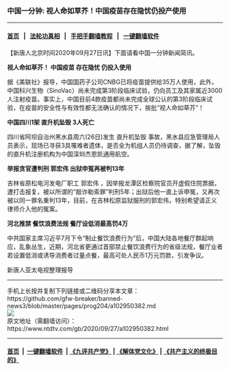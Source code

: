 ### 中国一分钟: 视人命如草芥！中国疫苗存在隐忧仍投产使用
------------------------

#### [首页](https://github.com/gfw-breaker/banned-news3/blob/master/README.md) &nbsp;&nbsp;|&nbsp;&nbsp; [法轮功真相](https://github.com/begood0513/basic/blob/master/README.md)  &nbsp;&nbsp;|&nbsp;&nbsp; [手把手翻墙教程](https://github.com/gfw-breaker/guides/wiki)  &nbsp;&nbsp;|&nbsp;&nbsp; [一键翻墙软件](https://github.com/gfw-breaker/nogfw/blob/master/README.md)  



<div><div class="post_content" itemprop="articleBody">
 <p>
  【新唐人北京时间2020年09月27日讯】下面请看中国一分钟新闻简讯。
 </p>
 <p>
  <strong>
   视人命如草芥！
   <ok href="https://www.ntdtv.com/gb/中国疫苗.htm">
    中国疫苗
   </ok>
   存在隐忧 仍投入使用
  </strong>
 </p>
 <p>
  据《美联社》报导，中国国药子公司CNBG已将疫苗提供给35万人使用，此外，中国科兴生物（SinoVac）尚未完成第3阶段临床试验，仍向员工及其家属近3000人注射疫苗。事实上，中国目前4款疫苗都尚未完成全球公认的第3阶段临床试验，在疫苗的安全性与有效性都无法确认的情况下，挨批“视人命如草芥”！
 </p>
 <p>
  <strong>
   中国四川1架
   <ok href="https://www.ntdtv.com/gb/直升机坠毁.htm">
    直升机坠毁
   </ok>
   3人死亡
  </strong>
 </p>
 <p>
  四川省阿坝自治州黑水县周六(26日)发生
  <ok href="https://www.ntdtv.com/gb/直升机坠毁.htm">
   直升机坠毁
  </ok>
  事故，黑水县应急管理局人员表示，现场已寻获3具罹难者遗体，是否全为机组人员仍待调查，据了解，坠毁的直升机注册机构为中国深圳杰恩凯通用航空。
 </p>
 <p>
  <strong>
   举报贪官遭判刑
   <ok href="https://www.ntdtv.com/gb/郭宏伟.htm">
    郭宏伟
   </ok>
   出狱申冤再被判13年
  </strong>
 </p>
 <p>
  吉林省原松电河发电厂职工
  <ok href="https://www.ntdtv.com/gb/郭宏伟.htm">
   郭宏伟
  </ok>
  ，因举报龙潭区检察院官员开虚假住院票据，遭打击报复，被以所谓的“敲诈勒索罪”判刑5年；出狱后他一直上诉申冤，又再次被以同一罪名重判13年，目前，在吉林松原监狱服刑的郭宏伟，特别希望请正义律师介入他的冤案。
 </p>
 <p>
  <strong>
   河北推禁
   <ok href="https://www.ntdtv.com/gb/餐饮浪费法规.htm">
    餐饮浪费法规
   </ok>
   餐厅设低消最高罚4万
  </strong>
 </p>
 <p>
  中共国家主席习近平7月下令“制止餐饮浪费行为”后，中国大陆各地餐厅群起响应，乱象丛生，近期，河北省更通过首部禁止餐饮浪费行为的省级法规，餐厅业者若设置低消或诱导消费者过量点餐，最高可处人民币1万元罚款，引发争议。
 </p>
 <p>
  新唐人亚太电视整理报导
 </p>
 <div class="single_ad">
 </div>
</div>
</div>
<hr/>
手机上长按并复制下列链接或二维码分享本文章：<br/>
https://github.com/gfw-breaker/banned-news3/blob/master/pages/prog204/a102950382.md <br/>
<a href='https://github.com/gfw-breaker/banned-news3/blob/master/pages/prog204/a102950382.md'><img src='https://github.com/gfw-breaker/banned-news3/blob/master/pages/prog204/a102950382.md.png'/></a> <br/>
原文地址（需翻墙访问）：https://www.ntdtv.com/gb/2020/09/27/a102950382.html


------------------------
#### [首页](https://github.com/gfw-breaker/banned-news3/blob/master/README.md) &nbsp;|&nbsp; [一键翻墙软件](https://github.com/gfw-breaker/nogfw/blob/master/README.md) &nbsp;| [《九评共产党》](https://github.com/gfw-breaker/9ping.md/blob/master/README.md#九评之一评共产党是什么) | [《解体党文化》](https://github.com/gfw-breaker/jtdwh.md/blob/master/README.md) | [《共产主义的终极目的》](https://github.com/gfw-breaker/gczydzjmd.md/blob/master/README.md)


<img src='http://gfw-breaker.win/banned-news3/pages/prog204/a102950382.md' width='0px' height='0px'/>